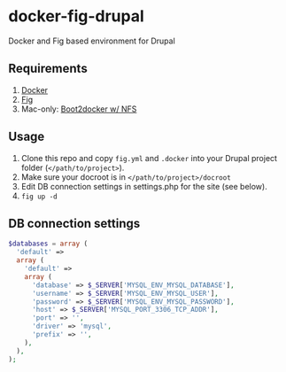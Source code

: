 # docker-fig-drupal
Docker and Fig based environment for Drupal

## Requirements
1. [Docker](https://www.docker.com/)
2. [Fig](http://www.fig.sh/)
3. Mac-only: [Boot2docker w/ NFS](https://github.com/blinkreaction/boot2docker-vagrant-nfs)

## Usage
 1. Clone this repo and copy `fig.yml` and `.docker` into your Drupal project folder (`</path/to/project>`).
 2. Make sure your docroot is in `</path/to/project>/docroot`
 3. Edit DB connection settings in settings.php for the site (see below).
 4. `fig up -d`
 
## DB connection settings

```php
$databases = array (
  'default' => 
  array (
    'default' => 
    array (
      'database' => $_SERVER['MYSQL_ENV_MYSQL_DATABASE'],
      'username' => $_SERVER['MYSQL_ENV_MYSQL_USER'],
      'password' => $_SERVER['MYSQL_ENV_MYSQL_PASSWORD'],
      'host' => $_SERVER['MYSQL_PORT_3306_TCP_ADDR'],
      'port' => '',
      'driver' => 'mysql',
      'prefix' => '',
    ),
  ),
);

```

